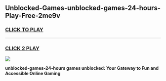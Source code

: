 
## Unblocked-Games-unblocked-games-24-hours-Play-Free-2me9v
<h3>
<a href="https://premium76.site?title=unblocked-games-24-hours&ref=15A">CLICK TO PLAY</a></h3>
<hr>

<h3>
<a href="https://premium76.site?title=unblocked-games-24-hours&ref=15A">CLICK 2 PLAY</a>
  
</h3>

<a href="https://premium76.site?title=unblocked-games-24-hours&ref=15A"><img src="https://clearcache.store/games.png"></a>


**unblocked-games-24-hours games unblocked: Your Gateway to Fun and Accessible Online Gaming**
